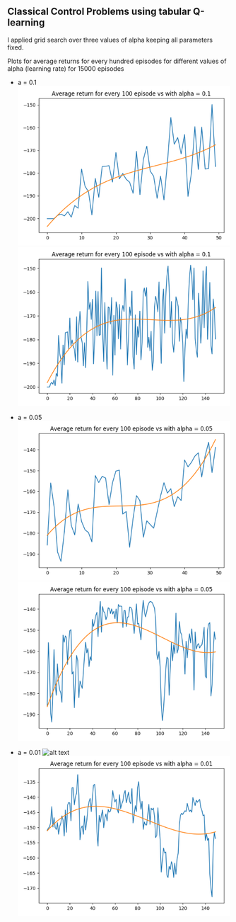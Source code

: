 ## Classical Control Problems using tabular Q-learning

I applied grid search over three values of alpha keeping all parameters fixed.

Plots for average returns for every hundred episodes for different values of alpha (learning rate) for 15000 episodes

- a = 0.1
![alt text](https://github.com/wasimusu/RL/blob/master/classic_control/015.png)
![alt text](https://github.com/wasimusu/RL/blob/master/classic_control/0115.png)

- a = 0.05
![alt text](https://github.com/wasimusu/RL/blob/master/classic_control/00505.png)
![alt text](https://github.com/wasimusu/RL/blob/master/classic_control/00515.png)

- a = 0.01
![alt text](https://github.com/wasimusu/RL/blob/master/classic_control/0015.png)
![alt text](https://github.com/wasimusu/RL/blob/master/classic_control/00115.png)

